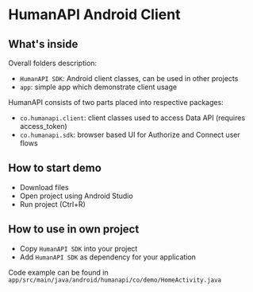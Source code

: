 # HumanAPI Android Client

## What's inside

Overall folders description:

- `HumanAPI SDK`: Android client classes, can be used in other projects
- `app`: simple app which demonstrate client usage


HumanAPI consists of two parts placed into respective packages:

- `co.humanapi.client`: client classes used to access Data API (requires access_token)
- `co.humanapi.sdk`: browser based UI for Authorize and Connect user flows 

## How to start demo

- Download files
- Open project using Android Studio
- Run project (Ctrl+R)

## How to use in own project

- Copy `HumanAPI SDK` into your project
- Add `HumanAPI SDK` as dependency for your application

Code example can be found in `app/src/main/java/android/humanapi/co/demo/HomeActivity.java`
